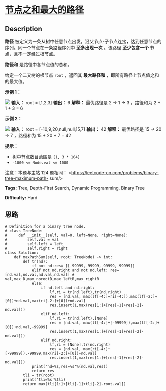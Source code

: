 # [节点之和最大的路径][title]

## Description

**路径** 被定义为一条从树中任意节点出发，沿父节点-子节点连接，达到任意节点的序列。同一个节点在一条路径序列中 **至多出现一次** 。该路径
**至少包含一个** 节点，且不一定经过根节点。

**路径和** 是路径中各节点值的总和。

给定一个二叉树的根节点 `root` ，返回其 **最大路径和** ，即所有路径上节点值之和的最大值。



**示例 1：**

![](https://assets.leetcode.com/uploads/2020/10/13/exx1.jpg)
            **输入：** root = [1,2,3]    **输出：** 6    **解释：** 最优路径是 2 -> 1 -> 3 ，路径和为 2 + 1 + 3 = 6

**示例 2：**

![](https://assets.leetcode.com/uploads/2020/10/13/exx2.jpg)
            **输入：** root = [-10,9,20,null,null,15,7]    **输出：** 42    **解释：** 最优路径是 15 -> 20 -> 7 ，路径和为 15 + 20 + 7 = 42    



**提示：**

  * 树中节点数目范围是 `[1, 3 * 104]`
  * `-1000 <= Node.val <= 1000`



注意：本题与主站 124 题相同： <https://leetcode-cn.com/problems/binary-tree-maximum-path-
sum/>


**Tags:** Tree, Depth-First Search, Dynamic Programming, Binary Tree

**Difficulty:** Hard

## 思路

``` python3
# Definition for a binary tree node.
# class TreeNode:
#     def __init__(self, val=0, left=None, right=None):
#         self.val = val
#         self.left = left
#         self.right = right
class Solution:
    def maxPathSum(self, root: TreeNode) -> int:
        def tr(nd):
            if not nd:res= [[-99999,-99999,-99999,-99999]]
            elif not nd.right and not nd.left: res= [nd.val,nd.val,nd.val,nd.val] # val,max_D,max_norootD,max_leftR,max_rightR
            else:
                if nd.left and nd.right:
                    lf,ri = tr(nd.left),tr(nd.right)
                    res = [nd.val, max(lf[-4:]+ri[-4:]),max(lf[-2:]+[0])+nd.val,max(ri[-2:]+[0])+nd.val]
                    res.insert(1,max(res[1:]+[res[-1]+res[-2]-nd.val]))
                elif nd.left:
                    lf,ri = tr(nd.left),[None]
                    res = [nd.val, max(lf[-4:]+[-99999]),max(lf[-2:]+[0])+nd.val,-99999]
                    res.insert(1,max(res[1:]+[res[-1]+res[-2]-nd.val]))
                elif nd.right:
                    lf,ri = [None],tr(nd.right)
                    res = [nd.val, max(ri[-4:]+[-99999]),-99999,max(ri[-2:]+[0])+nd.val]   
                    res.insert(1,max(res[1:]+[res[-1]+res[-2]-nd.val]))
            print('nd=%s,res=%s'%(nd.val,res))         
            return res    
        tli = tr(root)   
        print('tli=%s'%tli)
        return max(tli[1:]+[tli[-1]+tli[-2]-root.val])        
```

[title]: https://leetcode-cn.com/problems/jC7MId
